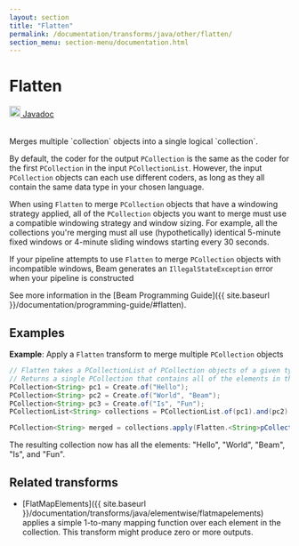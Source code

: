 ```yaml
---
layout: section
title: "Flatten"
permalink: /documentation/transforms/java/other/flatten/
section_menu: section-menu/documentation.html
---
```

<!--
Licensed under the Apache License, Version 2.0 (the "License");
you may not use this file except in compliance with the License.
You may obtain a copy of the License at

http://www.apache.org/licenses/LICENSE-2.0

Unless required by applicable law or agreed to in writing, software
distributed under the License is distributed on an "AS IS" BASIS,
WITHOUT WARRANTIES OR CONDITIONS OF ANY KIND, either express or implied.
See the License for the specific language governing permissions and
limitations under the License.
-->
# Flatten
<table align="left">
    <a target="_blank" class="button"
        href="https://beam.apache.org/releases/javadoc/current/index.html?org/apache/beam/sdk/transforms/Flatten.html">
      <img src="https://beam.apache.org/images/logos/sdks/java.png" width="20px" height="20px"
           alt="Javadoc" />
     Javadoc
    </a>
</table>
<br>
Merges multiple `collection` objects into a single logical `collection`.

By default, the coder for the output `PCollection` is the same as the coder
for the first `PCollection` in the input `PCollectionList`. However, the
input `PCollection` objects can each use different coders, as long as
they all contain the same data type in your chosen language.

When using `Flatten` to merge `PCollection` objects that have a windowing
strategy applied, all of the `PCollection` objects you want to merge must
use a compatible windowing strategy and window sizing. For example, all
the collections you're merging must all use (hypothetically) identical
5-minute fixed windows or 4-minute sliding windows starting every 30 seconds.

If your pipeline attempts to use `Flatten` to merge `PCollection` objects
with incompatible windows, Beam generates an `IllegalStateException` error
when your pipeline is constructed

See more information in the [Beam Programming Guide]({{ site.baseurl }}/documentation/programming-guide/#flatten).

## Examples
**Example**: Apply a `Flatten` transform to merge multiple `PCollection` objects

```java
// Flatten takes a PCollectionList of PCollection objects of a given type.
// Returns a single PCollection that contains all of the elements in the PCollection objects in that list.
PCollection<String> pc1 = Create.of("Hello");
PCollection<String> pc2 = Create.of("World", "Beam");
PCollection<String> pc3 = Create.of("Is", "Fun");
PCollectionList<String> collections = PCollectionList.of(pc1).and(pc2).and(pc3);

PCollection<String> merged = collections.apply(Flatten.<String>pCollections());
```
The resulting collection now has all the elements: "Hello", "World",
"Beam", "Is", and "Fun".

## Related transforms 
* [FlatMapElements]({{ site.baseurl }}/documentation/transforms/java/elementwise/flatmapelements) applies a simple 1-to-many mapping
  function over each element in the collection. This transform might produce zero
  or more outputs.